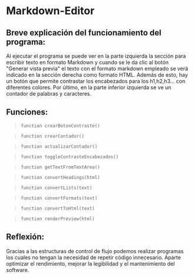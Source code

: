 # Markdown-Editor

## Breve explicación del funcionamiento del programa:
Al ejecutar el programa se puede ver en la parte izquierda la sección para escribir texto en formato Markdown y cuando se le da clic al botón "Generar vista previa" el texto con el formato markdown empleado se verá indicado en la sección derecha como formato HTML. Además de esto, hay un botón que permite contrastar los encabezados para los h1,h2,h3... con diferentes colores. Por último, en la parte inferior izquierda se ve un contador de palabras y caracteres.


## Funciones:
> `function crearBotonContraste()`

> `function crearContador()`

> `function actualizarContador()`

> `function toggleContrasteEncabezados()`

> `function getTextFromTextArea()`

> `function convertHeadings(html)`

> `function convertLists(text)`

> `function convertFormats(text)`

> `function convertToHtml(text)`

> `function renderPreview(html)`

## Reflexión:
Gracias a las estructuras de control de flujo podemos realizar programas los cuales no tengan la necesidad de repetir código innecesario. Aparte optimizar el rendimiento, mejorar la legibilidad y el mantenimiento del software.
